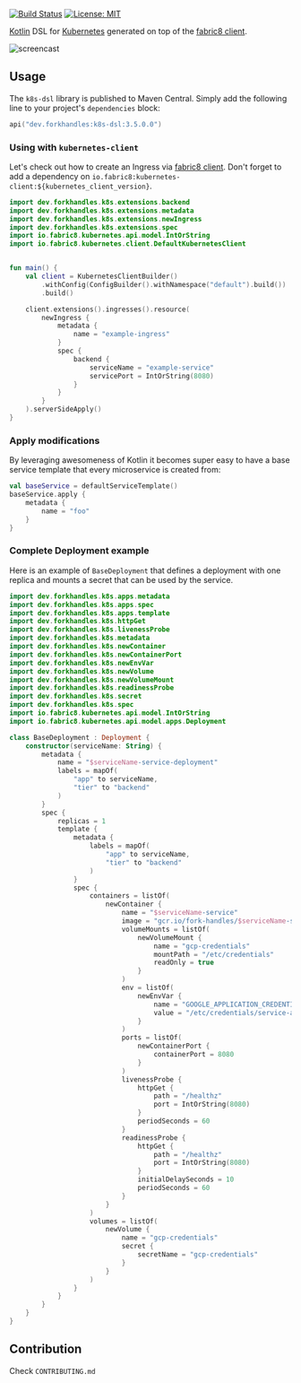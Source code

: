 [![Build Status](https://api.cirrus-ci.com/github/fork-handles/k8s-dsl.svg)](https://cirrus-ci.com/github/fork-handles/k8s-dsl)
[![License: MIT](https://img.shields.io/badge/License-MIT-blue)](https://github.com/fork-handles/k8s-dsl/blob/trunk/LICENSE)

[Kotlin](https://kotlinlang.org) DSL for [Kubernetes](https://kubernetes.io/) generated on top of
the [fabric8 client](https://github.com/fabric8io/kubernetes-client).

![screencast](demo.gif)

## Usage

The `k8s-dsl` library is published to Maven Central. Simply add the following line to your project's
`dependencies` block:

 ```kotlin
api("dev.forkhandles:k8s-dsl:3.5.0.0")
```

### Using with `kubernetes-client`

Let's check out how to create an Ingress via [fabric8 client](https://github.com/fabric8io/kubernetes-client).
Don't forget to add a dependency on `io.fabric8:kubernetes-client:${kubernetes_client_version}`.

```kotlin
import dev.forkhandles.k8s.extensions.backend
import dev.forkhandles.k8s.extensions.metadata
import dev.forkhandles.k8s.extensions.newIngress
import dev.forkhandles.k8s.extensions.spec
import io.fabric8.kubernetes.api.model.IntOrString
import io.fabric8.kubernetes.client.DefaultKubernetesClient


fun main() {
    val client = KubernetesClientBuilder()
        .withConfig(ConfigBuilder().withNamespace("default").build())
        .build()

    client.extensions().ingresses().resource(
        newIngress {
            metadata {
                name = "example-ingress"
            }
            spec {
                backend {
                    serviceName = "example-service"
                    servicePort = IntOrString(8080)
                }
            }
        }
    ).serverSideApply()
}
```

### Apply modifications

By leveraging awesomeness of Kotlin it becomes super easy to have a base service template that every microservice
is created from:

```kotlin
val baseService = defaultServiceTemplate()
baseService.apply {
    metadata {
        name = "foo"
    }
}
```

### Complete Deployment example

Here is an example of `BaseDeployment` that defines a deployment with one replica and mounts a secret that can be used
by the service.

```kotlin
import dev.forkhandles.k8s.apps.metadata
import dev.forkhandles.k8s.apps.spec
import dev.forkhandles.k8s.apps.template
import dev.forkhandles.k8s.httpGet
import dev.forkhandles.k8s.livenessProbe
import dev.forkhandles.k8s.metadata
import dev.forkhandles.k8s.newContainer
import dev.forkhandles.k8s.newContainerPort
import dev.forkhandles.k8s.newEnvVar
import dev.forkhandles.k8s.newVolume
import dev.forkhandles.k8s.newVolumeMount
import dev.forkhandles.k8s.readinessProbe
import dev.forkhandles.k8s.secret
import dev.forkhandles.k8s.spec
import io.fabric8.kubernetes.api.model.IntOrString
import io.fabric8.kubernetes.api.model.apps.Deployment

class BaseDeployment : Deployment {
    constructor(serviceName: String) {
        metadata {
            name = "$serviceName-service-deployment"
            labels = mapOf(
                "app" to serviceName,
                "tier" to "backend"
            )
        }
        spec {
            replicas = 1
            template {
                metadata {
                    labels = mapOf(
                        "app" to serviceName,
                        "tier" to "backend"
                    )
                }
                spec {
                    containers = listOf(
                        newContainer {
                            name = "$serviceName-service"
                            image = "gcr.io/fork-handles/$serviceName-service:latest"
                            volumeMounts = listOf(
                                newVolumeMount {
                                    name = "gcp-credentials"
                                    mountPath = "/etc/credentials"
                                    readOnly = true
                                }
                            )
                            env = listOf(
                                newEnvVar {
                                    name = "GOOGLE_APPLICATION_CREDENTIALS"
                                    value = "/etc/credentials/service-account-credentials.json"
                                }
                            )
                            ports = listOf(
                                newContainerPort {
                                    containerPort = 8080
                                }
                            )
                            livenessProbe {
                                httpGet {
                                    path = "/healthz"
                                    port = IntOrString(8080)
                                }
                                periodSeconds = 60
                            }
                            readinessProbe {
                                httpGet {
                                    path = "/healthz"
                                    port = IntOrString(8080)
                                }
                                initialDelaySeconds = 10
                                periodSeconds = 60
                            }
                        }
                    )
                    volumes = listOf(
                        newVolume {
                            name = "gcp-credentials"
                            secret {
                                secretName = "gcp-credentials"
                            }
                        }
                    )
                }
            }
        }
    }
}
```

## Contribution

Check `CONTRIBUTING.md`
